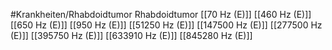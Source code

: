 #Krankheiten/Rhabdoidtumor
Rhabdoidtumor
[[70 Hz (E)]]
[[460 Hz (E)]]
[[650 Hz (E)]]
[[950 Hz (E)]]
[[51250 Hz (E)]]
[[147500 Hz (E)]]
[[277500 Hz (E)]]
[[395750 Hz (E)]]
[[633910 Hz (E)]]
[[845280 Hz (E)]]
